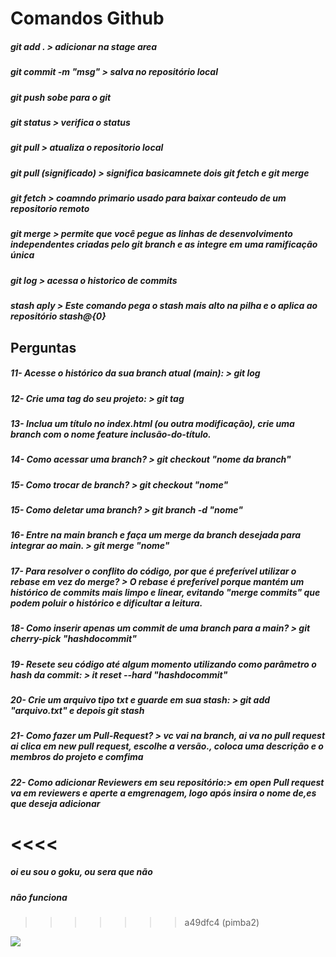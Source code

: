 # Comandos Github

##### git add . > adicionar na stage area

##### git commit -m "msg" > salva no repositório local

##### git push  sobe para o git

##### git status > verifica o status

##### git pull > atualiza o repositorio local

##### git pull (significado) > significa basicamnete dois git fetch e git merge

##### git fetch > coamndo primario usado para baixar conteudo de um repositorio remoto

##### git merge > permite que você pegue as linhas de desenvolvimento independentes criadas pelo git branch e as integre em uma ramificação única

##### git log > acessa o historico de commits

##### stash aply > Este comando pega o stash mais alto na pilha e o aplica ao repositório stash@{0}

##### 

## Perguntas

##### 11- Acesse o histórico da sua branch atual (main): > git log

##### 12- Crie uma tag do seu projeto: > git tag <nome>

##### 13- Inclua um título no index.html (ou outra modificação), crie uma branch com o nome feature inclusão-do-título. 

##### 14- Como acessar uma branch? > git checkout "nome da branch"

##### 15- Como trocar de branch? > git checkout "nome"

##### 15- Como deletar uma branch? > git branch -d "nome"

##### 16- Entre na main branch e faça um merge da branch desejada para integrar ao main. > git merge "nome"

##### 17- Para resolver o conflito do código, por que é preferível utilizar o rebase em vez do merge? > O rebase é preferível porque mantém um histórico de commits mais limpo e linear, evitando "merge commits" que podem poluir o histórico e dificultar a leitura.

##### 18- Como inserir apenas um commit de uma branch para a main? > git cherry-pick "hashdocommit"

##### 19- Resete seu código até algum momento utilizando como parâmetro o hash da commit: > it reset --hard "hashdocommit"

##### 20- Crie um arquivo tipo txt e guarde em sua stash: > git add "arquivo.txt" e depois git stash

##### 21- Como fazer um Pull-Request? > vc vai na branch, ai va no pull request ai clica em new pull request, escolhe a versão., coloca uma descrição e o membros do projeto e comfima 

##### 22- Como adicionar Reviewers em seu repositório:> em open Pull request va em reviewers e aperte a emgrenagem, logo após insira o nome de,es que deseja adicionar

<<<<
=======

##### oi eu sou o goku, ou sera que não 
##### não funciona 
>>>>>>> a49dfc4 (pimba2)


![](head-gif.gif)